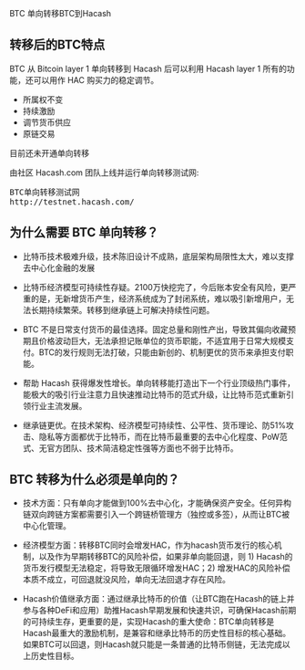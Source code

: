 BTC
单向转移BTC到Hacash




## 转移后的BTC特点 

BTC 从 Bitcoin layer 1 单向转移到 Hacash 后可以利用 Hacash layer 1 所有的功能，还可以用作 HAC 购买力的稳定调节。

- 所属权不变
- 持续激励
- 调节货币供应
- 原链交易
  
<p class="note">目前还未开通单向转移</p>

<!-- ## 风险补偿机制


## 单向转移原理
 -->

由社区 Hacash.com 团队上线并运行单向转移测试网:

<pre class="links">
BTC单向转移测试网
http://testnet.hacash.com/
</pre>

## 为什么需要 BTC 单向转移？

- 比特币技术极难升级，技术陈旧设计不成熟，底层架构局限性太大，难以支撑去中心化金融的发展

- 比特币经济模型可持续性存疑。2100万快挖完了，今后账本安全有风险，更严重的是，无新增货币产生，经济系统成为了封闭系统，难以吸引新增用户，无法长期持续繁荣。转移到继承链上可解决持续性问题。

- BTC 不是日常支付货币的最佳选择。固定总量和刚性产出，导致其偏向收藏预期且价格波动巨大，无法承担记账单位的货币职能，不适宜用于日常大规模支付。BTC的发行规则无法打破，只能由新创的、机制更优的货币来承担支付职能。

- 帮助 Hacash 获得爆发性增长。单向转移能打造出下一个行业顶级热门事件，能极大的吸引行业注意力且快速推动比特币的范式升级，让比特币范式重新引领行业主流发展。 

- 继承链更优。在技术架构、经济模型可持续性、公平性、货币理论、防51%攻击、隐私等方面都优于比特币，而在比特币最重要的去中心化程度、PoW范式、无官方团队、技术简洁稳定性强等方面也不弱于比特币。

## BTC 转移为什么必须是单向的？

- 技术方面：只有单向才能做到100%去中心化，才能确保资产安全。任何异构链双向跨链方案都需要引入一个跨链桥管理方（独控或多签），从而让BTC被中心化管理。

- 经济模型方面：转移BTC同时会增发HAC，作为hacash货币发行的核心机制，以及作为早期转移BTC的风险补偿，如果非单向能回退，则 1) Hacash的货币发行模型无法稳定，将导致无限循环增发HAC；2) 增发HAC的风险补偿本质不成立，可回退就没风险，单向无法回退才存在风险。

- Hacash价值继承方面：通过继承比特币的价值（让BTC跑在Hacash的链上并参与各种DeFi和应用）助推Hacash早期发展和快速共识，可确保Hacash前期的可持续生存，更重要的是，实现Hacash的重大使命：BTC单向转移是Hacash最重大的激励机制，是兼容和继承比特币的历史性目标的核心基础。如果BTC可以回退，则Hacash就只能是一条普通的比特币侧链，无法完成以上历史性目标。


<!--

## 单向转移后BTC的价值

- 和BTC一样，通过PoW产生内生价值
- 

## 转移前后BTC的对比

## 为何应该将BTC转移到Hacash 

- 意义
- 安全
- 收益 -->
